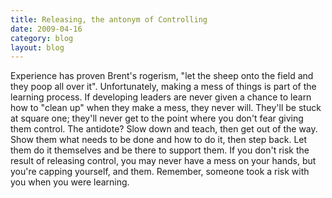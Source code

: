```yaml
---
title: Releasing, the antonym of Controlling
date: 2009-04-16
category: blog
layout: blog
---
```

Experience has proven Brent's rogerism, "let the sheep onto the field and they
poop all over it".  Unfortunately, making a mess of things is part of the
learning process. If developing leaders are never given a chance to learn
how to "clean up" when they make a mess, they never will. They'll be stuck at
square one; they'll never get to the point where you don't fear giving them
control.  The antidote? Slow down and teach, then get out of the way.  Show them
what needs to be done and how to do it, then step back. Let them do it
themselves and be there to support them. If you don't risk the result of
releasing control, you may never have a mess on your hands, but you're capping
yourself, and them. Remember, someone took a risk with you when you were
learning.

